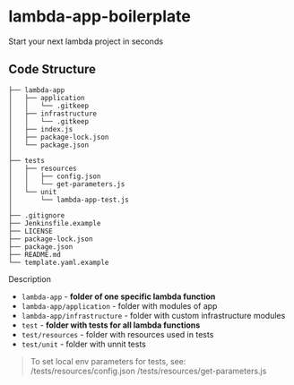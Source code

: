 # lambda-app-boilerplate
Start your next lambda project in seconds

## Code Structure

    ├── lambda-app
    │   ├── application
    │   │   └── .gitkeep
    │   ├── infrastructure
    │   │   └── .gitkeep
    │   ├── index.js
    │   ├── package-lock.json
    │   └── package.json
    │
    ├── tests
    │   ├── resources
    │   │   ├── config.json
    │   │   └── get-parameters.js
    │   └── unit
    │       └── lambda-app-test.js
    │
    ├── .gitignore
    ├── Jenkinsfile.example
    ├── LICENSE
    ├── package-lock.json
    ├── package.json
    ├── README.md
    └── template.yaml.example

Description
- `lambda-app`                - **folder of one specific lambda function**
- `lambda-app/application`    - folder with modules of app
- `lambda-app/infrastructure` - folder with custom infrastructure modules
- `test`                      - **folder with tests for all lambda functions**
- `test/resources`            - folder with resources used in tests
- `test/unit`                 - folder with unnit tests

> To set local env parameters for tests, see:
> /tests/resources/config.json
> /tests/resources/get-parameters.js
